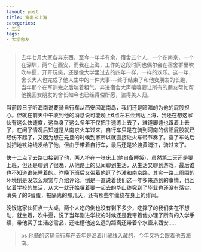 ```yaml
---
layout: post
title: 海南来上海
categories:
- 生活
tags:
- 大学舍友
---
```

>去年七月大家各奔东西，至今一年半有余，宿舍五个人，一个在南京，一个在深圳，两个在西安，而我在上海，工作的这段时间也偶尔会在宿舍群里吹吹牛逼，开开玩笑，还是像大学里过去的四年一样，一样的欢乐。这一年，舍长大人也完成了他人生中的一件大事---终于结束了和他女朋友的长跑，当年那个在军训完之后喘着粗气，奔进宿舍大声嚷嚷要让所有的朋友帮忙帮他挽回女朋友的舍长如今也已经得偿所愿，骗得美人归。

当前段日子听海南说要骑自行车从西安回海南岛，我们还是暗暗的为他的屁股担心。但就在前天中午收到他的消息说可能晚上6点左右会到达上海，我还在想这家伙有这么快速度，这单身了这么多年不仅把手速练上去了，难道脚速也跟着上去了，在问了情况后知道是从南京火车过来，自行车只是在骑到河南的信阳屁股就已经伤不起了，又因为想在元旦的时候到家所以就直接让火车带节奏了。查了车站后就把地铁路线发给了他，但由于带着自行车，最后还是轮渡黄浦江，骑过来了。

快十二点了去路口接到了他，两人挤在一张床上(他自备睡袋)，虽然第二天还是要上班，但还是聊到了很晚，从他路上的见闻聊到生活，从生活又聊到游戏，最后谁也不知道谁先睡着的。昨晚下班后又带着他逛了外滩和南京路，其实一路上周围的环境倒是没怎么观赏与介绍评论，倒是一直说着我们这一年多来遇到的事情，也回忆着学校的生活，从大一就开始嚷着要一起去的华山终究到了毕业也还没有落实，消失了的6蛋蛋，被隔离的那几天，还有那些年缠绕在身上的绯闻。

晚饭这家伙狂点一大桌，两个人吃的倒也没有剩下多少，吃撑了的我们实在不想动，就坐着，吹牛逼，说了当年刚进学校的时候还是我带着他办理了所有的入学手续，带他买了生活必需品，还吐槽他这么远的距离还带着个水壶来西安.....


>ps:他骑的这辆自行车在去年是沿着川藏线入藏的，今年又将会跟着他去海南。